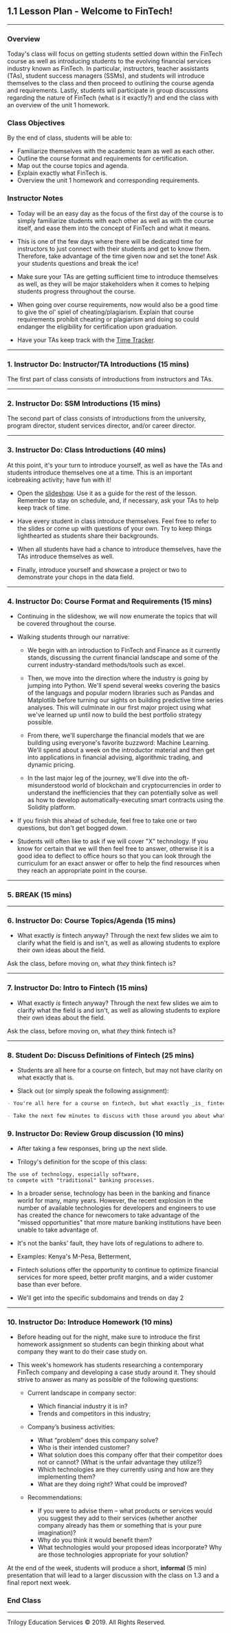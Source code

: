 ## 1.1 Lesson Plan - Welcome to FinTech!

---

### Overview

Today's class will focus on getting students settled down within the FinTech course as well as introducing students to the evolving financial services industry known as FinTech. In particular, instructors, teacher assistants (TAs), student success managers (SSMs), and students will introduce themselves to the class and then proceed to outlining the course agenda and requirements. Lastly, students will participate in group discussions regarding the nature of FinTech (what is it exactly?) and end the class with an overview of the unit 1 homework.

### Class Objectives

By the end of class, students will be able to:

* Familiarize themselves with the academic team as well as each other.
* Outline the course format and requirements for certification.
* Map out the course topics and agenda.
* Explain exactly what FinTech is.
* Overview the unit 1 homework and corresponding requirements.

### Instructor Notes

* Today will be an easy day as the focus of the first day of the course is to simply familiarize students with each other as well as with the course itself, and ease them into the concept of FinTech and what it means. 

* This is one of the few days where there will be dedicated time for instructors to just connect with their students and get to know them. Therefore, take advantage of the time given now and set the tone! Ask your students questions and break the ice!

* Make sure your TAs are getting sufficient time to introduce themselves as well, as they will be major stakeholders when it comes to helping students progress throughout the course.

* When going over course requirements, now would also be a good time to give the ol' spiel of cheating/plagiarism. Explain that course requirements prohibit cheating or plagiarism and doing so could endanger the eligibility for certification upon graduation.

* Have your TAs keep track with the [Time Tracker](TimeTracker.xlsx).

---

### 1. Instructor Do: Instructor/TA Introductions (15 mins)

The first part of class consists of introductions from instructors and TAs.

---

### 2. Instructor Do: SSM Introductions (15 mins)

The second part of class consists of introductions from the university, program director, student services director, and/or career director.

---

### 3. Instructor Do: Class Introductions (40 mins)

At this point, it's your turn to introduce yourself, as well as have the TAs and students introduce themselves one at a time. This is an important icebreaking activity; have fun with it!

* Open the [slideshow](). Use it as a guide for the rest of the lesson. Remember to stay on schedule, and, if necessary, ask your TAs to help keep track of time.

* Have every student in class introduce themselves. Feel free to refer to the slides or come up with questions of your own. Try to keep things lighthearted as students share their backgrounds.

* When all students have had a chance to introduce themselves, have the TAs introduce themselves as well.

* Finally, introduce yourself and showcase a project or two to demonstrate your chops in the data field.

---

### 4. Instructor Do: Course Format and Requirements (15 mins)

* Continuing in the slideshow, we will now enumerate the topics that will be covered throughout the course.

* Walking students through our narrative:
    
  * We begin with an introduction to FinTech and Finance as it currently stands, discussing the current financial landscape and some of the current industry-standard methods/tools such as excel.

  * Then, we move into the direction where the industry is *going* by jumping into Python. We'll spend several weeks covering the basics of the languags and popular modern libraries such as Pandas and Matplotlib before turning our sights on building predictive time series analyses. This will culminate in our first major project using what we've learned up until now to build the best portfolio strategy possible.

  * From there, we'll supercharge the financial models that we are building using everyone's favorite buzzword: Machine Learning. We'll spend about a week on the introductor material and then get into applications in financial advising, algorithmic trading, and dynamic pricing.

  * In the last major leg of the journey, we'll dive into the oft-misunderstood world of blockchain and cryptocurrencies in order to understand the inefficiencies that they can potentially solve as well as how to develop automatically-executing smart contracts using the Solidity platform.

* If you finish this ahead of schedule, feel free to take one or two questions, but don't get bogged down.

* Students will often like to ask if we will cover "X" technology. If you know for certain that we will then feel free to answer, otherwise it is a good idea to deflect to office hours so that you can look through the curriculum for an exact answer or offer to help the find resources when they reach an appropriate point in the course.

---

### 5. BREAK (15 mins)

---

### 6. Instructor Do: Course Topics/Agenda (15 mins)

* What exactly *is* fintech anyway? Through the next few slides we aim to clarify what the field is and isn't, as well as allowing students to explore their own ideas about the field.

Ask the class, before moving on, what _they_ think fintech is?

---

### 7. Instructor Do: Intro to Fintech (15 mins)

* What exactly *is* fintech anyway? Through the next few slides we aim to clarify what the field is and isn't, as well as allowing students to explore their own ideas about the field.

Ask the class, before moving on, what _they_ think fintech is?

---

### 8. Student Do: Discuss Definitions of Fintech (25 mins)

* Students are all here for a course on fintech, but may not have clarity on what exactly that is.

* Slack out (or simply speak the following assignment):

```md
- You're all here for a course on fintech, but what exactly _is_ fintech?

- Take the next few minutes to discuss with those around you about what you think fintech both _is_ and _isn't_.
```

### 9. Instructor Do: Review Group discussion (10 mins)

* After taking a few responses, bring up the next slide.

* Trilogy's definition for the scope of this class:

```
The use of technology, especially software, 
to compete with "traditional" banking processes.
```

* In a broader sense, technology has been in the banking and finance world for many, many years. However, the recent explosion in the number of available technologies for developers and engineers to use has created the chance for newcomers to take advantage of the "missed opportunities" that more mature banking institutions have been unable to take advantage of.

* It's not the banks' fault, they have lots of regulations to adhere to.

* Examples: Kenya's M-Pesa, Betterment, 

* Fintech solutions offer the opportunity to continue to optimize financial services for more speed, better profit margins, and a wider customer base than ever before.

* We'll get into the specific subdomains and trends on day 2

---

### 10. Instructor Do: Introduce Homework (10 mins)

* Before heading out for the night, make sure to introduce the first homework assignment so students can begin thinking about what company they want to do their case study on.

* This week's homework has students researching a contemporary FinTech company and developing a case study around it. They should strive to answer as many as possible of the following questions:

  * Current landscape in company sector:
    * Which financial industry it is in?
    * Trends and competitors in this industry; 

  * Company’s business activities:
    * What “problem” does this company solve?
    * Who is their intended customer?
    * What solution does this company offer that their competitor does not or cannot? (What is the unfair advantage they utilize?)
    * Which technologies are they currently using and how are they implementing them?
    * What are they doing right? What could be improved? 
  
  * Recommendations:
    * If you were to advise them – what products or services would you suggest they add to their  services (whether another company already has  them or something that is your pure imagination)?
    * Why do you think it would benefit them? 
    * What technologies would your proposed ideas incorporate? Why are those technologies  appropriate for your solution?

At the end of the week, students will produce a short, **informal** (5 min) presentation that will lead to a larger discussion with the class on 1.3 and a final report next week.

### End Class

---

Trilogy Education Services © 2019. All Rights Reserved.